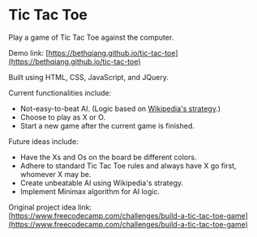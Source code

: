 # Tic Tac Toe
Play a game of Tic Tac Toe against the computer.

Demo link: [https://bethqiang.github.io/tic-tac-toe](https://bethqiang.github.io/tic-tac-toe)

Built using HTML, CSS, JavaScript, and JQuery.

Current functionalities include:
* Not-easy-to-beat AI. (Logic based on [Wikipedia's strategy](https://en.wikipedia.org/wiki/Tic-tac-toe#Strategy).)
* Choose to play as X or O.
* Start a new game after the current game is finished.

Future ideas include:
* Have the Xs and Os on the board be different colors.
* Adhere to standard Tic Tac Toe rules and always have X go first, whomever X may be.
* Create unbeatable AI using Wikipedia's strategy.
* Implement Minimax algorithm for AI logic.

Original project idea link: [https://www.freecodecamp.com/challenges/build-a-tic-tac-toe-game](https://www.freecodecamp.com/challenges/build-a-tic-tac-toe-game)
